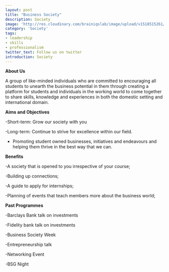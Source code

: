```yaml
---
layout: post
title: "Business Society"
description: Society
image: 'http://res.cloudinary.com/brainiqslab/image/upload/v1518515261/Business_club_jrty8g.jpg'
category: 'Society'
tags:
- leadership
- skills
- professionalism
twitter_text: Follow us on twitter
introduction: Society
---
```


**About Us** 

A group of like-minded individuals who are committed to encouraging all students to unearth the business potential in them through creating a platform for students and individuals in the working world to come together to share skills, knowledge and experiences in both the domestic setting and international domain.

**Aims and Objectives**

-Short-term: Grow our society with you

-Long-term: Continue to strive for excellence within our field.

- Promoting student owned businesses, initiatives and endeavours and helping them thrive in the best way that we can.

**Benefits**

-A society that is opened to you irrespective of your course;

-Building up connections;

-A guide to apply for internships;

-Planning of events that teach members more about the business world;

**Past Programmes**

-Barclays Bank talk on investments

-Fidelity bank talk on investments

-Business Society Week

-Entrepreneurship talk

-Networking Event

-BSG Night

